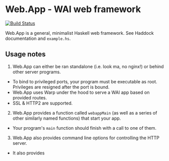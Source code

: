 # Web.App - WAI web framework

[![Build Status](https://travis-ci.org/natesymer/webapp.svg?branch=master)](https://travis-ci.org/natesymer/webapp)

Web.App is a general, minimalist Haskell web framework. See Haddock documentation and `example.hs`.

## Usage notes

1. Web.App can either be ran standalone (i.e. look ma, no nginx!) or behind other server programs.
  - To bind to privileged ports, your program must be executable as root. Privileges are resigned after the port is bound.
  - Web.App uses Warp under the hood to serve a WAI app based on provided routes.
  - SSL & HTTP2 are supported.
2. Web.App provides a function called `webappMain` (as well as a series of other similarly named functions) that start your app.
  - Your program's `main` function should finish with a call to one of them.
3. Web.App also provides command line options for controlling the HTTP server.
  - It also provides 